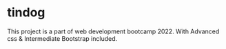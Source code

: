 # tindog
This project is a part of web development bootcamp 2022. With Advanced css &amp; Intermediate Bootstrap included.
